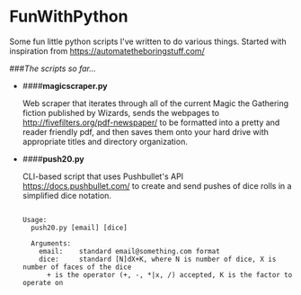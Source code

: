 # FunWithPython
Some fun little python scripts I've written to do various things. Started with inspiration from https://automatetheboringstuff.com/

###*The scripts so far...*

+ ####**magicscraper.py**  

  Web scraper that iterates through all of the current Magic the Gathering fiction published by Wizards, sends the webpages to http://fivefilters.org/pdf-newspaper/ to be formatted into a pretty and reader friendly pdf, and then saves them onto your hard drive with appropriate titles and directory organization.

+ ####**push20.py**

  CLI-based script that uses Pushbullet's API https://docs.pushbullet.com/ to create and send
  pushes of dice rolls in a simplified dice notation.
  ```
  
  Usage:
    push20.py [email] [dice]

    Arguments:
      email:	standard email@something.com format
      dice:		standard [N]dX+K, where N is number of dice, X is number of faces of the dice
  		+ is the operator (+, -, *|x, /) accepted, K is the factor to operate on 
  
  ```